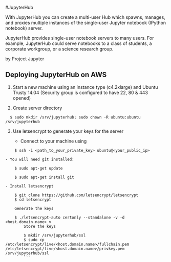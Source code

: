 #JupyterHub

With JupyterHub you can create a multi-user Hub which spawns, manages, and proxies multiple instances of the single-user Jupyter notebook (IPython notebook) server.

JupyterHub provides single-user notebook servers to many users. For example, JupyterHub could serve notebooks to a class of students, a corporate workgroup, or a science research group.

by Project Jupyter

## Deploying JupyterHub on AWS

1. Start a new machine using an instance type (c4.2xlarge) and Ubuntu Trusty 14.04 (Security group is configured to have 22, 80 & 443 opened)

2. Create server directory 
```
  $ sudo mkdir /srv/jupyterhub; sudo chown -R ubuntu:ubuntu /srv/jupyterhub
```

3. Use letsencrypt to generate your keys for the server

    - Connect to your machine using
```
    $ ssh -i <path_to_your_private_key> ubuntu@<your_public_ip>
```
    - You will need git installed:
```
    $ sudo apt-get update

    $ sudo apt-get install git
```
    - Install letsencrypt
```
    $ git clone https://github.com/letsencrypt/letsencrypt
    $ cd letsencrypt
```
        Generate the keys
```
    $ ./letsencrypt-auto certonly --standalone -v -d <host.domain.name> v
        Store the keys 
        
        $ mkdir /srv/jupyterhub/ssl
        $ sudo cp /etc/letsencrypt/live/<host.domain.name>/fullchain.pem /etc/letsencrypt/live/<host.domain.name>/privkey.pem /srv/jupyterhub/ssl
        ```
